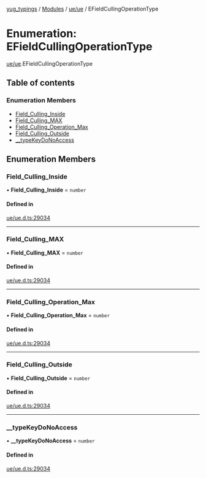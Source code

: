 [yug_typings](../README.md) / [Modules](../modules.md) / [ue/ue](../modules/ue_ue.md) / EFieldCullingOperationType

# Enumeration: EFieldCullingOperationType

[ue/ue](../modules/ue_ue.md).EFieldCullingOperationType

## Table of contents

### Enumeration Members

- [Field\_Culling\_Inside](ue_ue.EFieldCullingOperationType.md#field_culling_inside)
- [Field\_Culling\_MAX](ue_ue.EFieldCullingOperationType.md#field_culling_max)
- [Field\_Culling\_Operation\_Max](ue_ue.EFieldCullingOperationType.md#field_culling_operation_max)
- [Field\_Culling\_Outside](ue_ue.EFieldCullingOperationType.md#field_culling_outside)
- [\_\_typeKeyDoNoAccess](ue_ue.EFieldCullingOperationType.md#__typekeydonoaccess)

## Enumeration Members

### Field\_Culling\_Inside

• **Field\_Culling\_Inside** = `number`

#### Defined in

[ue/ue.d.ts:29034](https://github.com/YugMetaverse/yug_typings/blob/b7d9b19/ue/ue.d.ts#L29034)

___

### Field\_Culling\_MAX

• **Field\_Culling\_MAX** = `number`

#### Defined in

[ue/ue.d.ts:29034](https://github.com/YugMetaverse/yug_typings/blob/b7d9b19/ue/ue.d.ts#L29034)

___

### Field\_Culling\_Operation\_Max

• **Field\_Culling\_Operation\_Max** = `number`

#### Defined in

[ue/ue.d.ts:29034](https://github.com/YugMetaverse/yug_typings/blob/b7d9b19/ue/ue.d.ts#L29034)

___

### Field\_Culling\_Outside

• **Field\_Culling\_Outside** = `number`

#### Defined in

[ue/ue.d.ts:29034](https://github.com/YugMetaverse/yug_typings/blob/b7d9b19/ue/ue.d.ts#L29034)

___

### \_\_typeKeyDoNoAccess

• **\_\_typeKeyDoNoAccess** = `number`

#### Defined in

[ue/ue.d.ts:29034](https://github.com/YugMetaverse/yug_typings/blob/b7d9b19/ue/ue.d.ts#L29034)
